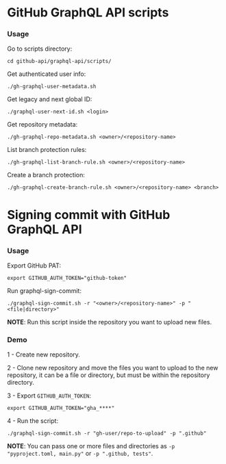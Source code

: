# GitHub GraphQL API scripts

### Usage

Go to scripts directory:
```shell
cd github-api/graphql-api/scripts/
```

Get authenticated user info:
```shell
./gh-graphql-user-metadata.sh
```

Get legacy and next global ID:
```shell
./graphql-user-next-id.sh <login>
```

Get repository metadata:
```shell
./gh-graphql-repo-metadata.sh <owner>/<repository-name>
```

List branch protection rules:
```shell
./gh-graphql-list-branch-rule.sh <owner>/<repository-name>
```

Create a branch protection:
```shell
./gh-graphql-create-branch-rule.sh <owner>/<repository-name> <branch>
```

# Signing commit with GitHub GraphQL API

### Usage

Export GitHub PAT:
```shell
export GITHUB_AUTH_TOKEN="github-token"
```

Run graphql-sign-commit:
```shell
./graphql-sign-commit.sh -r "<owner>/<repository-name>" -p "<file|directory>"
```
**NOTE**: Run this script inside the repository you want to upload new files.


### Demo

1 - Create new repository.

2 - Clone new repository and move the files you want to upload to the new repository, it can be a file or directory, but must be within the repository directory.

3 - Export `GITHUB_AUTH_TOKEN`:
```shell
export GITHUB_AUTH_TOKEN="gha_****"
```

4 - Run the script:
```shell
./graphql-sign-commit.sh -r "gh-user/repo-to-upload" -p ".github"
```

**NOTE**: You can pass one or more files and directories as `-p "pyproject.toml, main.py"` or `-p ".github, tests"`.
